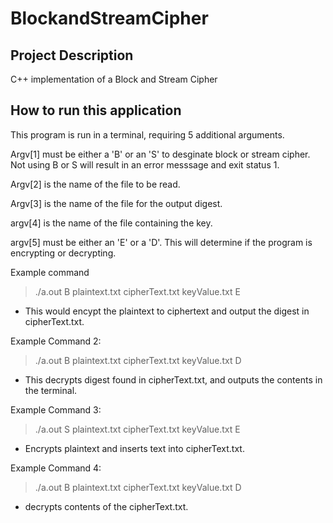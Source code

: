 # BlockandStreamCipher

## Project Description
C++ implementation of a Block and Stream Cipher

## How to run this application
This program is run in a terminal, requiring 5 additional arguments.

Argv[1] must be either a 'B' or an 'S' to desginate block or stream cipher. Not using B or S will result in an error messsage and exit status 1. 

Argv[2] is the name of the file to be read.

Argv[3] is the name of the file for the output digest. 

argv[4] is the name of the file containing the key.

argv[5] must be either an 'E' or a 'D'. This will determine if the program is encrypting or decrypting. 

Example command
>  ./a.out B plaintext.txt cipherText.txt keyValue.txt E 
- This would encypt the plaintext to ciphertext and output the digest in cipherText.txt. 

Example Command 2: 
> ./a.out B plaintext.txt cipherText.txt keyValue.txt D
- This decrypts digest found in cipherText.txt, and outputs the contents in the terminal. 


Example Command 3: 
> ./a.out S plaintext.txt cipherText.txt keyValue.txt E
- Encrypts plaintext and inserts text into cipherText.txt. 


Example Command 4: 
> ./a.out B plaintext.txt cipherText.txt keyValue.txt D
 - decrypts contents of the cipherText.txt. 
